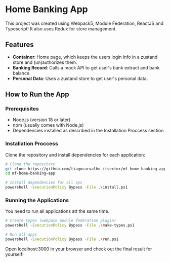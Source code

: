 # Home Banking App

This project was created using Webpack5, Module Federation, ReactJS and Typescript! It also uses Redux for store management.

## Features

- **Container**: Home page, which keeps the users login info in a zustand store and (un)authorizes them.
- **Banking Record**: Calls a mock API to get user's bank extract and bank balance.
- **Personal Data**: Uses a zustand store to get user's personal data.

## How to Run the App

### Prerequisites

- Node.js (version 18 or later)
- npm (usually comes with Node.js)
- Dependencies installed as described in the Installation Proccess section

### Installation Proccess

Clone the repository and install dependencies for each application:

```bash
# Clone the repository
git clone https://github.com/tiagocarvalho-itsector/mf-home-banking-app
cd mf-home-banking-app

# Install dependencies for all aps
powershell -ExecutionPolicy Bypass -File .\install.ps1
```

### Running the Applications

You need to run all applications att the same time.

```bash
# Create types (webpack module federation plugin)
powershell -ExecutionPolicy Bypass -File .\make-types.ps1

# Run all apps
powershell -ExecutionPolicy Bypass -File .\run.ps1
```

Open localhost:3000 in your browser and check out the final result for yourself!
